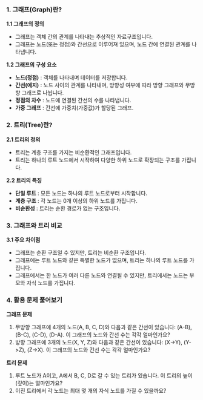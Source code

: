 ### 1. 그래프(Graph)란?

**1.1 그래프의 정의**

- 그래프는 객체 간의 관계를 나타내는 추상적인 자료구조입니다.
- 그래프는 노드(또는 정점)와 간선으로 이루어져 있으며, 노드 간에 연결된 관계를 나타냅니다.

**1.2 그래프의 구성 요소**

- **노드(정점)** : 객체를 나타내며 데이터를 저장합니다.
- **간선(에지)** : 노드 사이의 관계를 나타내며, 방향성 여부에 따라 방향 그래프와 무방향 그래프로 나뉩니다.
- **정점의 차수** : 노드에 연결된 간선의 수를 나타냅니다.
- **가중 그래프** : 간선에 가중치(가중값)가 할당된 그래프.

### 2. 트리(Tree)란?

**2.1 트리의 정의**

- 트리는 계층 구조를 가지는 비순환적인 그래프입니다.
- 트리는 하나의 루트 노드에서 시작하여 다양한 하위 노드로 확장되는 구조를 가집니다.

**2.2 트리의 특징**

- **단일 루트** : 모든 노드는 하나의 루트 노드로부터 시작합니다.
- **계층 구조** : 각 노드는 0개 이상의 하위 노드를 가집니다.
- **비순환성** : 트리는 순환 경로가 없는 구조입니다.

### 3. 그래프와 트리 비교

**3.1 주요 차이점**

- 그래프는 순환 구조일 수 있지만, 트리는 비순환 구조입니다.
- 그래프에는 루트 노드와 같은 특별한 노드가 없으며, 트리는 하나의 루트 노드를 가집니다.
- 그래프에서는 한 노드가 여러 다른 노드와 연결될 수 있지만, 트리에서는 노드는 부모와 자식 노드를 가집니다.

### 4. 활용 문제 풀어보기

**그래프 문제**

1. 무방향 그래프에 4개의 노드(A, B, C, D)와 다음과 같은 간선이 있습니다: (A-B), (B-C), (C-D), (D-A). 이 그래프의 노드와 간선 수는 각각 얼마인가요?
2. 방향 그래프에 3개의 노드(X, Y, Z)와 다음과 같은 간선이 있습니다: (X->Y), (Y->Z), (Z->X). 이 그래프의 노드와 간선 수는 각각 얼마인가요?

**트리 문제**

1. 루트 노드가 A이고, A에서 B, C, D로 갈 수 있는 트리가 있습니다. 이 트리의 높이(깊이)는 얼마인가요?
2. 이진 트리에서 각 노드는 최대 몇 개의 자식 노드를 가질 수 있을까요?